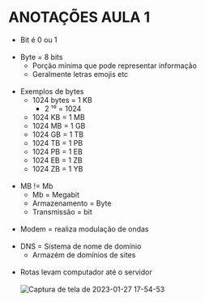 # ANOTAÇÕES AULA 1

* Bit é 0 ou 1
<br/><br/>
* Byte = 8 bits
    * Porção mínima que pode representar informação
    * Geralmente letras emojis etc
<br/><br/>
* Exemplos de bytes
    * 1024 bytes = 1 KB
        * 2 ¹⁰ = 1024
    * 1024 KB = 1 MB
    * 1024 MB = 1 GB
    * 1024 GB = 1 TB
    * 1024 TB = 1 PB
    * 1024 PB = 1 EB
    * 1024 EB = 1 ZB
    * 1024 ZB = 1 YB
<br/><br/>
* MB != Mb
    * Mb = Megabit
    * Armazenamento = Byte
    * Transmissão = bit
<br/><br/>
* Modem = realiza modulação de ondas
<br/><br/>
* DNS = Sistema de nome de domínio
   * Armazém de domínios de sites
<br/><br/>
* Rotas levam computador até o servidor
<br/><br/>
![Captura de tela de 2023-01-27 17-54-53](https://user-images.githubusercontent.com/94874934/215195307-d695234f-475b-4009-acd6-c9825e37d59e.png)
